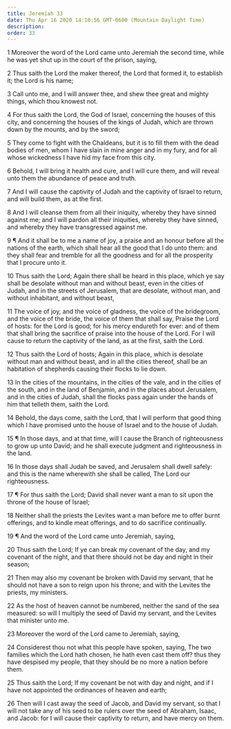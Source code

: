 ```yaml
---
title: Jeremiah 33
date: Thu Apr 16 2020 14:10:56 GMT-0600 (Mountain Daylight Time)
description: 
order: 33
---
```


<p>
  1 Moreover the word of the Lord came unto Jeremiah the second time, while he
  was yet shut up in the court of the prison, saying,
</p>
<p>
  2 Thus saith the Lord the maker thereof, the Lord that formed it, to establish
  it; the Lord is his name;
</p>
<p>
  3 Call unto me, and I will answer thee, and shew thee great and mighty things,
  which thou knowest not.
</p>
<p>
  4 For thus saith the Lord, the God of Israel, concerning the houses of this
  city, and concerning the houses of the kings of Judah, which are thrown down
  by the mounts, and by the sword;
</p>
<p>
  5 They come to fight with the Chaldeans, but it is to fill them with the dead
  bodies of men, whom I have slain in mine anger and in my fury, and for all
  whose wickedness I have hid my face from this city.
</p>
<p>
  6 Behold, I will bring it health and cure, and I will cure them, and will
  reveal unto them the abundance of peace and truth.
</p>
<p>
  7 And I will cause the captivity of Judah and the captivity of Israel to
  return, and will build them, as at the first.
</p>
<p>
  8 And I will cleanse them from all their iniquity, whereby they have sinned
  against me; and I will pardon all their iniquities, whereby they have sinned,
  and whereby they have transgressed against me.
</p>
<p>
  9 &#xB6; And it shall be to me a name of joy, a praise and an honour before
  all the nations of the earth, which shall hear all the good that I do unto
  them: and they shall fear and tremble for all the goodness and for all the
  prosperity that I procure unto it.
</p>
<p>
  10 Thus saith the Lord; Again there shall be heard in this place, which ye say
  shall be desolate without man and without beast, even in the cities of Judah,
  and in the streets of Jerusalem, that are desolate, without man, and without
  inhabitant, and without beast,
</p>
<p>
  11 The voice of joy, and the voice of gladness, the voice of the bridegroom,
  and the voice of the bride, the voice of them that shall say, Praise the Lord
  of hosts: for the Lord is good; for his mercy endureth for ever: and of them
  that shall bring the sacrifice of praise into the house of the Lord. For I
  will cause to return the captivity of the land, as at the first, saith the
  Lord.
</p>
<p>
  12 Thus saith the Lord of hosts; Again in this place, which is desolate
  without man and without beast, and in all the cities thereof, shall be an
  habitation of shepherds causing their flocks to lie down.
</p>
<p>
  13 In the cities of the mountains, in the cities of the vale, and in the
  cities of the south, and in the land of Benjamin, and in the places about
  Jerusalem, and in the cities of Judah, shall the flocks pass again under the
  hands of him that telleth them, saith the Lord.
</p>
<p>
  14 Behold, the days come, saith the Lord, that I will perform that good thing
  which I have promised unto the house of Israel and to the house of Judah.
</p>
<p>
  15 &#xB6; In those days, and at that time, will I cause the Branch of
  righteousness to grow up unto David; and he shall execute judgment and
  righteousness in the land.
</p>
<p>
  16 In those days shall Judah be saved, and Jerusalem shall dwell safely: and
  this is the name wherewith she shall be called, The Lord our righteousness.
</p>
<p>
  17 &#xB6; For thus saith the Lord; David shall never want a man to sit upon
  the throne of the house of Israel;
</p>
<p>
  18 Neither shall the priests the Levites want a man before me to offer burnt
  offerings, and to kindle meat offerings, and to do sacrifice continually.
</p>
<p>19 &#xB6; And the word of the Lord came unto Jeremiah, saying,</p>
<p>
  20 Thus saith the Lord; If ye can break my covenant of the day, and my
  covenant of the night, and that there should not be day and night in their
  season;
</p>
<p>
  21 Then may also my covenant be broken with David my servant, that he should
  not have a son to reign upon his throne; and with the Levites the priests, my
  ministers.
</p>
<p>
  22 As the host of heaven cannot be numbered, neither the sand of the sea
  measured: so will I multiply the seed of David my servant, and the Levites
  that minister unto me.
</p>
<p>23 Moreover the word of the Lord came to Jeremiah, saying,</p>
<p>
  24 Considerest thou not what this people have spoken, saying, The two families
  which the Lord hath chosen, he hath even cast them off? thus they have
  despised my people, that they should be no more a nation before them.
</p>
<p>
  25 Thus saith the Lord; If my covenant be not with day and night, and if I
  have not appointed the ordinances of heaven and earth;
</p>
<p>
  26 Then will I cast away the seed of Jacob, and David my servant, so that I
  will not take any of his seed to be rulers over the seed of Abraham, Isaac,
  and Jacob: for I will cause their captivity to return, and have mercy on them.
</p>
